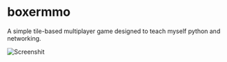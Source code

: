 # boxermmo
A simple tile-based multiplayer game designed to teach myself python and networking.

![Screenshit](https://i.imgur.com/wjF7oev.png)
